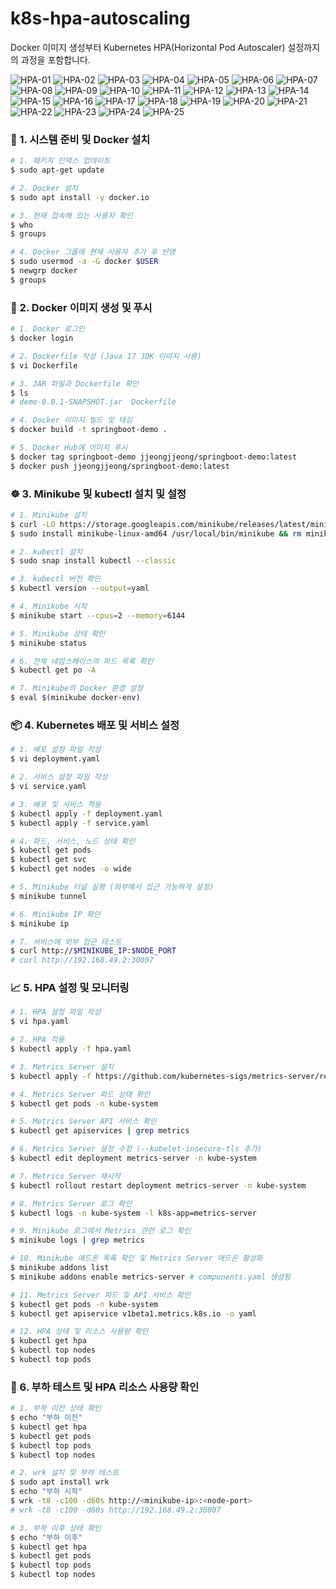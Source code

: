 # k8s-hpa-autoscaling
Docker 이미지 생성부터 Kubernetes HPA(Horizontal Pod Autoscaler) 설정까지의 과정을 포함합니다.

![HPA-01](https://github.com/user-attachments/assets/03728b1d-48ed-45b8-925c-64ed207f627b)
![HPA-02](https://github.com/user-attachments/assets/eef8d283-b27b-43a8-90a4-e846818922ae)
![HPA-03](https://github.com/user-attachments/assets/1a487923-4991-420e-acf6-a27b42fedc44)
![HPA-04](https://github.com/user-attachments/assets/36a54349-4c92-4c95-bcd1-9fd61f62ad33)
![HPA-05](https://github.com/user-attachments/assets/8ad55a77-df87-4f86-a6db-3b59798cfc71)
![HPA-06](https://github.com/user-attachments/assets/77a5a711-3d77-4aff-99c0-177535515752)
![HPA-07](https://github.com/user-attachments/assets/dcc00779-e57b-4632-bbff-2a9f593ccfe7)
![HPA-08](https://github.com/user-attachments/assets/8440cc1f-69a9-44df-b4ed-1ed3eb69b2b6)
![HPA-09](https://github.com/user-attachments/assets/f7f01077-7817-48d3-be43-0fb595396ab2)
![HPA-10](https://github.com/user-attachments/assets/4ae27692-a556-4b5a-9528-949edd388359)
![HPA-11](https://github.com/user-attachments/assets/58b48639-44b6-4a2f-969b-602207baf64f)
![HPA-12](https://github.com/user-attachments/assets/0f8ff96f-bda9-4291-8ae8-90f7aa12693e)
![HPA-13](https://github.com/user-attachments/assets/3a7cd917-d9ca-485a-a1cf-ce04c7c3687b)
![HPA-14](https://github.com/user-attachments/assets/2a29f20e-6aef-4d9d-a2ca-40a350cb81da)
![HPA-15](https://github.com/user-attachments/assets/5ed7c757-a705-4b8e-8bc9-79dc477dac55)
![HPA-16](https://github.com/user-attachments/assets/c3f88232-80dc-4151-8a46-e3e133d05af9)
![HPA-17](https://github.com/user-attachments/assets/9af69984-3614-4c8a-a147-a37dd249ca30)
![HPA-18](https://github.com/user-attachments/assets/aaead9b5-5a5c-4639-b592-899475eb4113)
![HPA-19](https://github.com/user-attachments/assets/5cb177d9-3176-48d1-9780-da66c1ba7576)
![HPA-20](https://github.com/user-attachments/assets/b18fb022-68ff-4d43-9d70-c200a8c17834)
![HPA-21](https://github.com/user-attachments/assets/9525235d-319a-450a-9505-98cf6c753538)
![HPA-22](https://github.com/user-attachments/assets/826b9a93-ef3e-4246-9287-c7f3fae67c30)
![HPA-23](https://github.com/user-attachments/assets/0a3c650a-56cd-4022-8da8-d3d1ce4d0f81)
![HPA-24](https://github.com/user-attachments/assets/58d1abbd-056e-47d3-846f-5e3d17098f31)
![HPA-25](https://github.com/user-attachments/assets/8f13deee-ff69-4e80-b46f-2ae713f33ff3)

### 🚀 1. 시스템 준비 및 Docker 설치
```bash
# 1. 패키지 인덱스 업데이트
$ sudo apt-get update

# 2. Docker 설치
$ sudo apt install -y docker.io

# 3. 현재 접속해 있는 사용자 확인
$ who
$ groups

# 4. Docker 그룹에 현재 사용자 추가 후 반영
$ sudo usermod -a -G docker $USER
$ newgrp docker
$ groups
```

### 🐳 2. Docker 이미지 생성 및 푸시
```bash
# 1. Docker 로그인
$ docker login

# 2. Dockerfile 작성 (Java 17 JDK 이미지 사용)
$ vi Dockerfile

# 3. JAR 파일과 Dockerfile 확인
$ ls
# demo-0.0.1-SNAPSHOT.jar  Dockerfile

# 4. Docker 이미지 빌드 및 태깅
$ docker build -t springboot-demo .

# 5. Docker Hub에 이미지 푸시
$ docker tag springboot-demo jjeongjjeong/springboot-demo:latest
$ docker push jjeongjjeong/springboot-demo:latest
```

### ☸️ 3. Minikube 및 kubectl 설치 및 설정
```bash
# 1. Minikube 설치
$ curl -LO https://storage.googleapis.com/minikube/releases/latest/minikube-linux-amd64
$ sudo install minikube-linux-amd64 /usr/local/bin/minikube && rm minikube-linux-amd64

# 2. kubectl 설치
$ sudo snap install kubectl --classic

# 3. kubectl 버전 확인
$ kubectl version --output=yaml

# 4. Minikube 시작
$ minikube start --cpus=2 --memory=6144

# 5. Minikube 상태 확인
$ minikube status

# 6. 전체 네임스페이스의 파드 목록 확인
$ kubectl get po -A

# 7. Minikube의 Docker 환경 설정
$ eval $(minikube docker-env)
```

### 📦 4. Kubernetes 배포 및 서비스 설정
```bash
# 1. 배포 설정 파일 작성
$ vi deployment.yaml

# 2. 서비스 설정 파일 작성
$ vi service.yaml

# 3. 배포 및 서비스 적용
$ kubectl apply -f deployment.yaml
$ kubectl apply -f service.yaml

# 4. 파드, 서비스, 노드 상태 확인
$ kubectl get pods
$ kubectl get svc
$ kubectl get nodes -o wide

# 5. Minikube 터널 실행 (외부에서 접근 가능하게 설정)
$ minikube tunnel

# 6. Minikube IP 확인
$ minikube ip

# 7. 서비스에 외부 접근 테스트
$ curl http://$MINIKUBE_IP:$NODE_PORT
# curl http://192.168.49.2:30007
```

### 📈 5. HPA 설정 및 모니터링
```bash
# 1. HPA 설정 파일 작성
$ vi hpa.yaml

# 2. HPA 적용
$ kubectl apply -f hpa.yaml

# 3. Metrics Server 설치
$ kubectl apply -f https://github.com/kubernetes-sigs/metrics-server/releases/latest/download/components.yaml

# 4. Metrics Server 파드 상태 확인
$ kubectl get pods -n kube-system

# 5. Metrics Server API 서비스 확인
$ kubectl get apiservices | grep metrics

# 6. Metrics Server 설정 수정 (--kubelet-insecure-tls 추가)
$ kubectl edit deployment metrics-server -n kube-system

# 7. Metrics Server 재시작
$ kubectl rollout restart deployment metrics-server -n kube-system

# 8. Metrics Server 로그 확인
$ kubectl logs -n kube-system -l k8s-app=metrics-server

# 9. Minikube 로그에서 Metrics 관련 로그 확인
$ minikube logs | grep metrics

# 10. Minikube 애드온 목록 확인 및 Metrics Server 애드온 활성화
$ minikube addons list
$ minikube addons enable metrics-server # components.yaml 생성됨

# 11. Metrics Server 파드 및 API 서비스 확인
$ kubectl get pods -n kube-system
$ kubectl get apiservice v1beta1.metrics.k8s.io -o yaml

# 12. HPA 상태 및 리소스 사용량 확인
$ kubectl get hpa
$ kubectl top nodes
$ kubectl top pods
```

### 🔧 6. 부하 테스트 및 HPA 리소스 사용량 확인
```bash
# 1. 부하 이전 상태 확인
$ echo "부하 이전"
$ kubectl get hpa
$ kubectl get pods
$ kubectl top pods
$ kubectl top nodes

# 2. wrk 설치 및 부하 테스트
$ sudo apt install wrk
$ echo "부하 시작"
$ wrk -t8 -c100 -d60s http://<minikube-ip>:<node-port>
# wrk -t8 -c100 -d60s http://192.168.49.2:30007

# 3. 부하 이후 상태 확인
$ echo "부하 이후"
$ kubectl get hpa
$ kubectl get pods
$ kubectl top pods
$ kubectl top nodes
```
